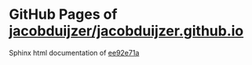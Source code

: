 GitHub Pages of [jacobduijzer/jacobduijzer.github.io](https://github.com/jacobduijzer/jacobduijzer.github.io.git)
===
Sphinx html documentation of [ee92e71a](https://github.com/jacobduijzer/jacobduijzer.github.io/tree/ee92e71ac16c81a5a39d685091cb284ddb4313cc)
